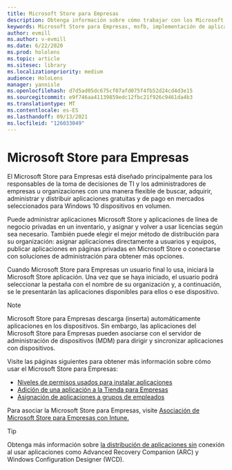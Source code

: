 ```yaml
---
title: Microsoft Store para Empresas
description: Obtenga información sobre cómo trabajar con los Microsoft Store para Empresas publicar las aplicaciones de realidad mixta en su negocio.
keywords: Microsoft Store para Empresas, msfb, implementación de aplicaciones, tienda
author: evmill
ms.author: v-evmill
ms.date: 6/22/2020
ms.prod: hololens
ms.topic: article
ms.sitesec: library
ms.localizationpriority: medium
audience: HoloLens
manager: yannisle
ms.openlocfilehash: d7d5ad05dc675cf07afd075f4fb52d24cd4d3e15
ms.sourcegitcommit: e9f746aa41139859edc12fbc21f926c9461da4b3
ms.translationtype: MT
ms.contentlocale: es-ES
ms.lasthandoff: 09/13/2021
ms.locfileid: "126033049"
---
```

# <a name="microsoft-store-for-business"></a>Microsoft Store para Empresas

El Microsoft Store para Empresas está diseñado principalmente para los responsables de la toma de decisiones de TI y los administradores de empresas u organizaciones con una manera flexible de buscar, adquirir, administrar y distribuir aplicaciones gratuitas y de pago en mercados seleccionados para Windows 10 dispositivos en volumen. 

Puede administrar aplicaciones Microsoft Store y aplicaciones de línea de negocio privadas en un inventario, y asignar y volver a usar licencias según sea necesario. También puede elegir el mejor método de distribución para su organización: asignar aplicaciones directamente a usuarios y equipos, publicar aplicaciones en páginas privadas en Microsoft Store o conectarse con soluciones de administración para obtener más opciones.

Cuando Microsoft Store para Empresas un usuario final lo usa, iniciará la Microsoft Store aplicación. Una vez que se haya iniciado, el usuario podrá seleccionar la pestaña con el nombre de su organización y, a continuación, se le presentarán las aplicaciones disponibles para ellos o ese dispositivo.

> [!Note] 
> Microsoft Store para Empresas descarga (inserta) automáticamente aplicaciones en los dispositivos. Sin embargo, las aplicaciones del Microsoft Store para Empresas pueden asociarse con el servidor de administración de dispositivos (MDM) para dirigir y sincronizar aplicaciones con dispositivos.

Visite las páginas siguientes para obtener más información sobre cómo usar el Microsoft Store para Empresas:

* [Niveles de permisos usados para instalar aplicaciones](/mem/intune/configuration/device-restrictions-windows-holographic#app-store)
* [Adición de una aplicación a la Tienda para Empresas](/mem/intune/apps/store-apps-windows)
* [Asignación de aplicaciones a grupos de empleados](/mem/intune/apps/windows-store-for-business)

Para asociar la Microsoft Store para Empresas, visite [Asociación de Microsoft Store para Empresas con Intune.](/mem/intune/apps/windows-store-for-business#associate-your-microsoft-store-for-business-account-with-intune)

> [!Tip]
> Obtenga más información sobre [la distribución de aplicaciones sin](/microsoft-store/distribute-offline-apps) conexión al usar aplicaciones como Advanced Recovery Companion (ARC) y Windows Configuration Designer (WCD).
